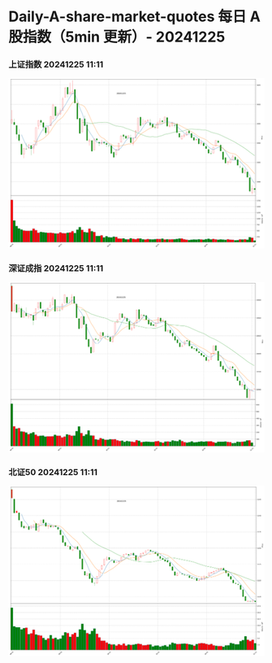
# Daily-A-share-market-quotes 每日 A 股指数（5min 更新）- 20241225

### 上证指数 20241225 11:11
![](./fig/2024/12/20241225-sh000001.png)

### 深证成指 20241225 11:11
![](./fig/2024/12/20241225-sz399001.png)

### 北证50 20241225 11:11
![](./fig/2024/12/20241225-bj899050.png)
